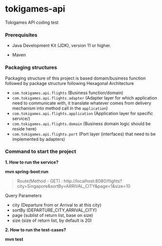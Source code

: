 # tokigames-api
Tokigames API coding test

### Prerequisites

* Java Development Kit (JDK), version 11 or higher.

* Maven

### Packaging structures

Packaging structure of this project is based domain/business function followed by package structure following Hexagonal Architecture

* `com.tokigames.api.flights` (Business function/domain)
* `com.tokigames.api.flights.adapter` (Adapter layer for which application need to communicate with, it translate whatever comes from delivery mechanism into method call in the `application`)
* `com.tokigames.api.flights.application` (Application layer for specific service/)
* `com.tokigames.api.flights.domain` (Business domain logic should be reside here)
* `com.tokigames.api.flights.port` (Port layer (interfaces) that need to be implemented by adapters)

  
### Command to start the project

**1. How to run the service?**

**mvn spring-boot:run**

> Route(Method - GET) : http://localhost:8080/flights?city=Singapore&sortBy=ARRIVAL_CITY&page=1&size=10

Query Parameters
* city (Departure from or Arrival to at this city)
* sortBy (DEPARTURE_CITY,ARRIVAL_CITY)
* page (sublist of return list, base on size)
* size (size of return list, by default is 20)

**2. How to run the test-cases?**

**mvn test**

